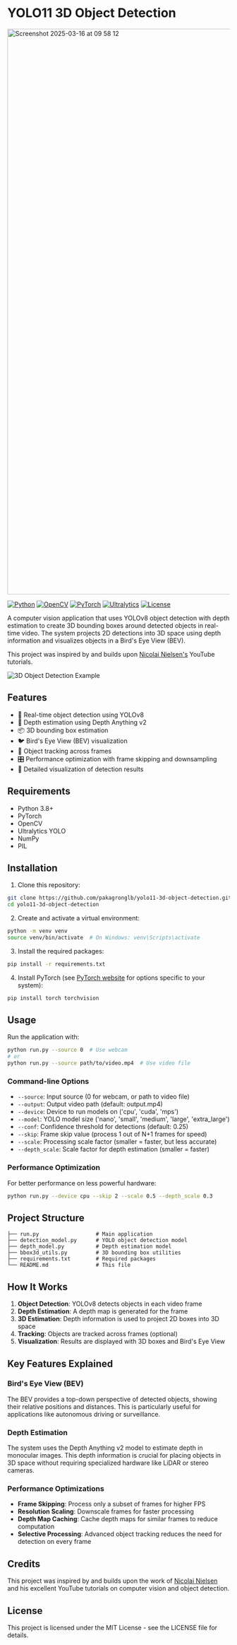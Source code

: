 # YOLO11 3D Object Detection

<img width="1280" alt="Screenshot 2025-03-16 at 09 58 12" src="https://github.com/user-attachments/assets/a70280e0-653a-4948-b61b-d125f31dbf69" />

[![Python](https://img.shields.io/badge/Python-3.8%2B-blue.svg)](https://www.python.org/)
[![OpenCV](https://img.shields.io/badge/OpenCV-4.x-green.svg)](https://opencv.org/)
[![PyTorch](https://img.shields.io/badge/PyTorch-2.0%2B-orange.svg)](https://pytorch.org/)
[![Ultralytics](https://img.shields.io/badge/Ultralytics-YOLO-red.svg)](https://ultralytics.com/)
[![License](https://img.shields.io/badge/License-MIT-yellow.svg)](https://opensource.org/licenses/MIT)

A computer vision application that uses YOLOv8 object detection with depth estimation to create 3D bounding boxes around detected objects in real-time video. The system projects 2D detections into 3D space using depth information and visualizes objects in a Bird's Eye View (BEV).

This project was inspired by and builds upon [Nicolai Nielsen's](https://www.youtube.com/watch?v=wAKmKsZ9PSw) YouTube tutorials.

![3D Object Detection Example](https://via.placeholder.com/800x400?text=3D+Object+Detection+Example)

## Features

- 🚀 Real-time object detection using YOLOv8
- 📏 Depth estimation using Depth Anything v2
- 📦 3D bounding box estimation
- 🐦 Bird's Eye View (BEV) visualization
- 🔄 Object tracking across frames
- 🎛️ Performance optimization with frame skipping and downsampling
- 📝 Detailed visualization of detection results

## Requirements

- Python 3.8+
- PyTorch
- OpenCV
- Ultralytics YOLO
- NumPy
- PIL

## Installation

1. Clone this repository:
```bash
git clone https://github.com/pakagronglb/yolo11-3d-object-detection.git
cd yolo11-3d-object-detection
```

2. Create and activate a virtual environment:
```bash
python -m venv venv
source venv/bin/activate  # On Windows: venv\Scripts\activate
```

3. Install the required packages:
```bash
pip install -r requirements.txt
```

4. Install PyTorch (see [PyTorch website](https://pytorch.org/get-started/locally/) for options specific to your system):
```bash
pip install torch torchvision
```

## Usage

Run the application with:

```bash
python run.py --source 0  # Use webcam
# or
python run.py --source path/to/video.mp4  # Use video file
```

### Command-line Options

- `--source`: Input source (0 for webcam, or path to video file)
- `--output`: Output video path (default: output.mp4)
- `--device`: Device to run models on ('cpu', 'cuda', 'mps')
- `--model`: YOLO model size ('nano', 'small', 'medium', 'large', 'extra_large')
- `--conf`: Confidence threshold for detections (default: 0.25)
- `--skip`: Frame skip value (process 1 out of N+1 frames for speed)
- `--scale`: Processing scale factor (smaller = faster, but less accurate)
- `--depth_scale`: Scale factor for depth estimation (smaller = faster)

### Performance Optimization

For better performance on less powerful hardware:

```bash
python run.py --device cpu --skip 2 --scale 0.5 --depth_scale 0.3
```

## Project Structure

```
├── run.py                  # Main application
├── detection_model.py      # YOLO object detection model
├── depth_model.py          # Depth estimation model
├── bbox3d_utils.py         # 3D bounding box utilities
├── requirements.txt        # Required packages
└── README.md               # This file
```

## How It Works

1. **Object Detection**: YOLOv8 detects objects in each video frame
2. **Depth Estimation**: A depth map is generated for the frame
3. **3D Estimation**: Depth information is used to project 2D boxes into 3D space
4. **Tracking**: Objects are tracked across frames (optional)
5. **Visualization**: Results are displayed with 3D boxes and Bird's Eye View

## Key Features Explained

### Bird's Eye View (BEV)

The BEV provides a top-down perspective of detected objects, showing their relative positions and distances. This is particularly useful for applications like autonomous driving or surveillance.

### Depth Estimation

The system uses the Depth Anything v2 model to estimate depth in monocular images. This depth information is crucial for placing objects in 3D space without requiring specialized hardware like LiDAR or stereo cameras.

### Performance Optimizations

- **Frame Skipping**: Process only a subset of frames for higher FPS
- **Resolution Scaling**: Downscale frames for faster processing
- **Depth Map Caching**: Cache depth maps for similar frames to reduce computation
- **Selective Processing**: Advanced object tracking reduces the need for detection on every frame

## Credits

This project was inspired by and builds upon the work of [Nicolai Nielsen](https://www.youtube.com/watch?v=wAKmKsZ9PSw) and his excellent YouTube tutorials on computer vision and object detection.

## License

This project is licensed under the MIT License - see the LICENSE file for details.
